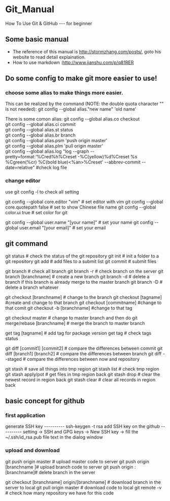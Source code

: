 # Git_Manual
How To Use Git &amp; GitHub --- for beginner

## Some basic manual  

- The reference of this manual is http://stormzhang.com/posts/, goto his website to read detail explaination.
- How to use markdown :http://www.jianshu.com/p/q81RER

## Do some config to make git more easier to use!

### choose some alias to make things more easier.
This can be realized by the command (NOTE: the double quota character "" is not needed):
git config --global alias."new name" 'old name'

There is some comon alias:
git config --global alias.co checkout  
git config --global alias.ci commit   
git config --global alias.st status   
git config --global alias.br branch   
git config --global alias.psm 'push origin master'  
git config --global alias.plm 'pull origin master'  
git config --global alias.log "log --graph --pretty=format:'%Cred%h%Creset -%C(yellow)%d%Creset %s %Cgreen(%cr) %C(bold blue)<%an>%Creset' --abbrev-commit --date=relative" #check log file

### change editor
use git config -l to check all setting

git config --global core.editor "vim"  # set editor with vim 
git config --global core.quotepath false  # set to show Chinese file name 
git config --global color.ui  true     # set color for git


git config --global user.name "[your name]"  # set your name
git config --global user.email "[your email]"  # set your email 



## git command
git status       # check the status of the git repository
git init         # init a folder to a git repository
git add          # add files to a submit list
git commit       # submit files

git branch       # check all branch
git branch -r    # check branch on the server
git branch  [branchname]     # create a new branch
git branch -d    # delete a branch if this branch is already merge to the master branch
git branch -D    # delete a branch whatever

git checkout [branchname]   # change to the branch
git checkout [tagname]        #create and change to that branch
git checkout [commitname]     #change to that comit 
git checkout -b [branchname]  #change to that tag 

git checkout master  # change to master branch and then do
git merge/rebase [branchname]  # merge the branch to master branch


get tag [tagname] # add tag for package version
get tag           # check tags status


git diff [commit1] [commit2]   # compare the differences between commit
git diff [branch1] [branch2]   # compare the differences between branch
git diff  --staged             # compare the differences between now and repository

git stash  # save all things into tmp region
git stash list  # check tmp region
git stash apply/pot  # get files in tmp region back
git stash drop    # clear the newest record in region back
git stash clear   # clear all records in region back



## basic concept for github

### first application
generate SSH key          ----------  ssh-keygen -t rsa
add SSH key on the github ----------  setting -> SSH and GPG keys  -> New SSH key ->  fill the  ~/.ssh/id_rsa.pub file text in the dialog window


### upload and download

git push origin master # upload master code to server
git push origin [branchname ]# upload branch code to server
git push origin :[branchname]# delete branch in the  server


git checkout [branchname]  origin/[branchname] # download branch in the  server to local
git pull origin master # download code to local
git remote -v          # check how many repository we have for this code


